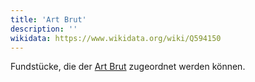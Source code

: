 ```yaml
---
title: 'Art Brut'
description: ''
wikidata: https://www.wikidata.org/wiki/Q594150
---
```


Fundstücke, die der [Art Brut](https://de.wikipedia.org/wiki/Art_brut) zugeordnet werden können.
